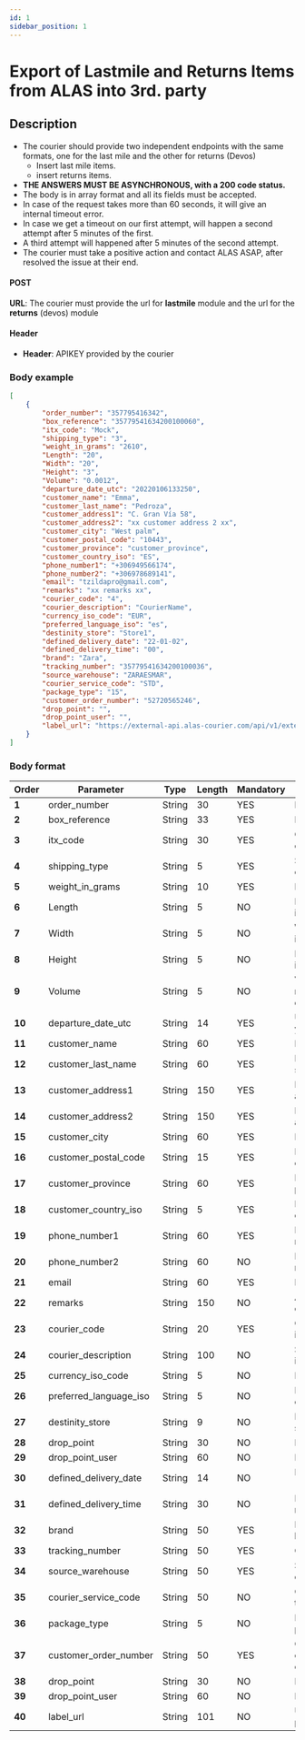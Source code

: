 ```yaml
---
id: 1
sidebar_position: 1
---
```


# Export of Lastmile and Returns Items from ALAS into 3rd. party

## Description

- The courier should provide two independent endpoints with the same formats, one for the last mile and the other for 
returns (Devos)
    - Insert last mile items.
    - insert returns items.
- **THE ANSWERS MUST BE ASYNCHRONOUS, with a 200 code status.**
- The body is in array format and all its fields must be accepted. 
- In case of the request takes more than 60 seconds, it will give an internal timeout error.
- In case we get a timeout on our first attempt, will happen a second attempt after 5 minutes of the first.
- A third attempt will happened after 5 minutes of the second attempt.
- The courier must take a positive action and contact ALAS ASAP, after resolved the issue at their end.

#### POST
**URL**: The courier must provide the url for **lastmile** module and the url for the **returns** (devos) module

#### Header
- **Header**: APIKEY provided by the courier

### Body example

```json
[
    {
        "order_number": "357795416342",
        "box_reference": "35779541634200100060",
        "itx_code": "Mock",
        "shipping_type": "3",
        "weight_in_grams": "2610",
        "Length": "20",
        "Width": "20",
        "Height": "3",
        "Volume": "0.0012",
        "departure_date_utc": "20220106133250",
        "customer_name": "Emma",
        "customer_last_name": "Pedroza",
        "customer_address1": "C. Gran Vía 58",
        "customer_address2": "xx customer address 2 xx",
        "customer_city": "West palm",
        "customer_postal_code": "10443",
        "customer_province": "customer_province",
        "customer_country_iso": "ES",
        "phone_number1": "+306949566174",
        "phone_number2": "+306978689141",
        "email": "tzildapro@gmail.com",
        "remarks": "xx remarks xx",
        "courier_code": "4",
        "courier_description": "CourierName",
        "currency_iso_code": "EUR",
        "preferred_language_iso": "es",
        "destinity_store": "Store1",
        "defined_delivery_date": "22-01-02",
        "defined_delivery_time": "00",
        "brand": "Zara",
        "tracking_number": "35779541634200100036",
        "source_warehouse": "ZARAESMAR",
        "courier_service_code": "STD",
        "package_type": "15",
        "customer_order_number": "52720565246",
        "drop_point": "",
        "drop_point_user": "",
        "label_url": "https://external-api.alas-courier.com/api/v1/external/getlabel/123123123123 "
    }
]
```

### Body format

| **Order** | **Parameter**          | **Type** | **Length** | **Mandatory** | **Description**                              |
| --------- | ---------------------- | -------- | ---------- | ------------- | -------------------------------------------- |
| **1**     | order_number           | String   | 30         | YES           | Inditex Order Number                         |
| **2**     | box_reference          | String   | 33         | YES           | Inditex Box Reference                        |
| **3**     | itx_code               | String   | 30         | YES           | Client code of the company that Courier      |
| **4**     | shipping_type          | String   | 5          | YES           | Shipping type. It comes from master          |
| **5**     | weight_in_grams        | String   | 10         | YES           | Box weight in grams                          |
| **6**     | Length                 | String   | 5          | NO            | Length of the package in Centimeters         |
| **7**     | Width                  | String   | 5          | NO            | Width of the package in Centimeter           |
| **8**     | Height                 | String   | 5          | NO            | Height of the package in Centimeter          |
| **9**     | Volume                 | String   | 5          | NO            | Volume in Cubic meters with 4 decimals       |
| **10**    | departure_date_utc     | String   | 14         | YES           | UTC time: yyyyMMddHH24mmss                   |
| **11**    | customer_name          | String   | 60         | YES           | Delivery client’s name                       |
| **12**    | customer_last_name     | String   | 60         | YES           | Delivery client’s surname                    |
| **13**    | customer_address1      | String   | 150        | YES           | Delivery client’s address 1                  |
| **14**    | customer_address2      | String   | 150        | YES           | Delivery client’s address 2                  |
| **15**    | customer_city          | String   | 60         | YES           | Delivery client’s town                       |
| **16**    | customer_postal_code   | String   | 15         | YES           | Delivery client’s postal code                |
| **17**    | customer_province      | String   | 60         | YES           | Delivery client’s province                   |
| **18**    | customer_country_iso   | String   | 5          | YES           | ISO for delivery client’s country            |
| **19**    | phone_number1          | String   | 60         | YES           | Delivery client’s phone number 1             |
| **20**    | phone_number2          | String   | 60         | NO            | Delivery client’s phone number 2             |
| **21**    | email                  | String   | 60         | YES           | Delivery client’s e-mail                     |
| **22**    | remarks                | String   | 150        | NO            | Additional information of the address        |
| **23**    | courier_code           | String   | 20         | YES           | Code for Courier identification in Inditex   |
| **24**    | courier_description    | String   | 100        | NO            | String for Courier identification in Inditex |
| **25**    | currency_iso_code      | String   | 5          | NO            | ISO Code for currency                        |
| **26**    | preferred_language_iso | String   | 5          | NO            | ISO Code for the customer language           |
| **27**    | destinity_store        | String   | 9          | NO            | ID for bundle’s destiny store                |
| **28**    | drop_point             | String   | 30         | NO            | Drop Point                                   |
| **29**    | drop_point_user        | String   | 60         | NO            | Drop point username                          |
| **30**    | defined_delivery_date  | String   | 14         | NO            | Defined delivery date (yyyymmdd)             |
| **31**    | defined_delivery_time  | String   | 30         | NO            | Preferred delivery time range                |
| **32**    | brand                  | String   | 50         | YES           | Brand that the bundle belongs to             |
| **33**    | tracking_number        | String   | 50         | YES           | Courier Box Reference                        |
| **34**    | source_warehouse       | String   | 50         | YES           | Source warehouse code                        |
| **35**    | courier_service_code   | String   | 50         | NO            | Courier Service to ship the parcel           |
| **36**    | package_type           | String   | 5          | NO            | Package Type of the parcel                   |
| **37**    | customer_order_number  | String   | 50         | YES           | Order number given to customer in eCommerce  |
| **38**    | drop_point             | String   | 30         | NO            | Drop point                                   |
| **39**    | drop_point_user        | String   | 60         | NO            | Drop point username                          |
| **40**    | label_url              | String   | 101        | NO            | URL to download the package label            |


